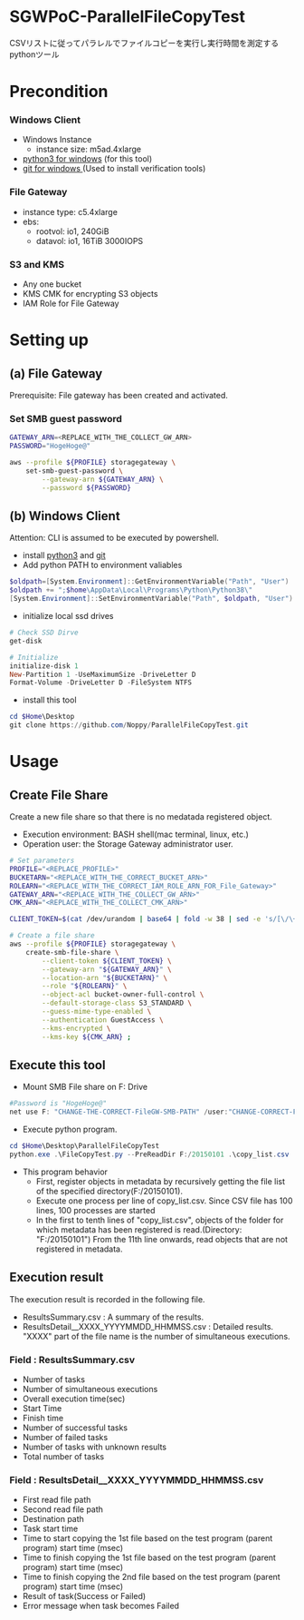 # SGWPoC-ParallelFileCopyTest
CSVリストに従ってパラレルでファイルコピーを実行し実行時間を測定するpythonツール
# Precondition
### Windows Client
- Windows Instance
    - instance size: m5ad.4xlarge
- [python3 for windows](https://www.python.org/downloads/windows/) (for this tool)
- [git for windows ](https://gitforwindows.org/) (Used to install verification tools)
### File Gateway
- instance type: c5.4xlarge
- ebs:
    - rootvol: io1, 240GiB
    - datavol: io1, 16TiB 3000IOPS
### S3 and KMS
- Any one bucket
- KMS CMK for encrypting S3 objects
- IAM Role for File Gateway

# Setting up
## (a) File Gateway
Prerequisite: File gateway has been created and activated.
### Set SMB guest password
```sh
GATEWAY_ARN=<REPLACE_WITH_THE_COLLECT_GW_ARN>
PASSWORD="HogeHoge@"

aws --profile ${PROFILE} storagegateway \
    set-smb-guest-password \
        --gateway-arn ${GATEWAY_ARN} \
        --password ${PASSWORD}
```
## (b) Windows Client
Attention: CLI is assumed to be executed by powershell.
- install [python3](https://www.python.org/downloads/windows/) and [git](https://gitforwindows.org/)
- Add python PATH to environment valiables
```PowerShell
$oldpath=[System.Environment]::GetEnvironmentVariable("Path", "User")
$oldpath += ";$home\AppData\Local\Programs\Python\Python38\"
[System.Environment]::SetEnvironmentVariable("Path", $oldpath, "User")
```
- initialize local ssd drives
```PowerShell
# Check SSD Dirve
get-disk

# Initialize
initialize-disk 1
New-Partition 1 -UseMaximumSize -DriveLetter D
Format-Volume -DriveLetter D -FileSystem NTFS

```
- install this tool
```PowerShell
cd $Home\Desktop
git clone https://github.com/Noppy/ParallelFileCopyTest.git
```
# Usage
## Create File Share
Create a new file share so that there is no medatada registered object.
- Execution environment: BASH shell(mac terminal, linux, etc.)
- Operation user: the Storage Gateway administrator user.
```sh
# Set parameters
PROFILE="<REPLACE_PROFILE>"
BUCKETARN="<REPLACE_WITH_THE_CORRECT_BUCKET_ARN>"
ROLEARN="<REPLACE_WITH_THE_CORRECT_IAM_ROLE_ARN_FOR_File_Gateway>"
GATEWAY_ARN="<REPLACE_WITH_THE_COLLECT_GW_ARN>"
CMK_ARN="<REPLACE_WITH_THE_COLLECT_CMK_ARN>"

CLIENT_TOKEN=$(cat /dev/urandom | base64 | fold -w 38 | sed -e 's/[\/\+\=]/0/g' | head -n 1)

# Create a file share
aws --profile ${PROFILE} storagegateway \
    create-smb-file-share \
        --client-token ${CLIENT_TOKEN} \
        --gateway-arn "${GATEWAY_ARN}" \
        --location-arn "${BUCKETARN}" \
        --role "${ROLEARN}" \
        --object-acl bucket-owner-full-control \
        --default-storage-class S3_STANDARD \
        --guess-mime-type-enabled \
        --authentication GuestAccess \
        --kms-encrypted \
        --kms-key ${CMK_ARN} ;
```
## Execute this tool
- Mount SMB File share on F: Drive
```PowerShell
#Password is "HogeHoge@"
net use F: "CHANGE-THE-CORRECT-FileGW-SMB-PATH" /user:"CHANGE-CORRECT-FGW-ID\smbguest"
```
- Execute python program.
```powershell
cd $Home\Desktop\ParallelFileCopyTest
python.exe .\FileCopyTest.py --PreReadDir F:/20150101 .\copy_list.csv
```
- This program behavior
    - First, register objects in metadata by recursively getting the file list of the specified directory(F:/20150101).
    - Execute one process per line of copy_list.csv. Since CSV file has 100 lines, 100 processes are started
    - In the first to tenth lines of "copy_list.csv", objects of the folder for which metadata has been registered is read.(Directory: "F:/20150101") From the 11th line onwards, read objects that are not registered in metadata.

## Execution result
The execution result is recorded in the following file.
- ResultsSummary.csv : A summary of the results.
- ResultsDetail__XXXX_YYYYMMDD_HHMMSS.csv : Detailed results. "XXXX" part of the file name is the number of simultaneous executions.

### Field : ResultsSummary.csv
- Number of tasks
- Number of simultaneous executions
- Overall execution time(sec)
- Start Time
- Finish time
- Number of successful tasks
- Number of failed tasks
- Number of tasks with unknown results
- Total number of tasks 

### Field : ResultsDetail__XXXX_YYYYMMDD_HHMMSS.csv
- First read file path
- Second read file path
- Destination path
- Task start time
- Time to start copying the 1st file based on the test program (parent program) start time (msec)
- Time to finish copying the 1st file based on the test program (parent program) start time (msec)
- Time to finish copying the 2nd file based on the test program (parent program) start time (msec)
- Result of task(Success or Failed)
- Error message when task becomes Failed
